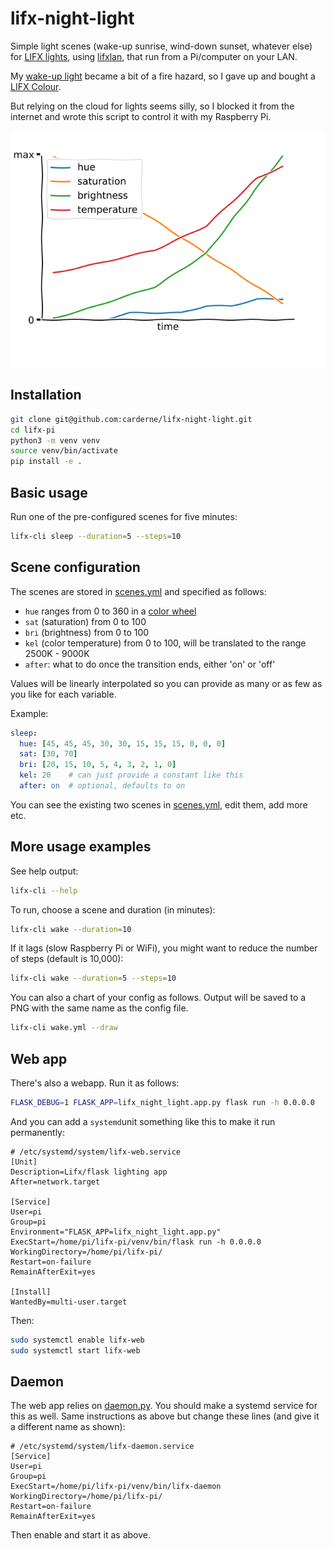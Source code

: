 # lifx-night-light
Simple light scenes (wake-up sunrise, wind-down sunset, whatever else) for [LIFX lights](https://www.lifx.com/),
using [lifxlan](https://github.com/mclarkk/lifxlan),
that run from a Pi/computer on your LAN.

My [wake-up light](https://rdrn.me/wake-up-light/) became a bit of a fire hazard,
so I gave up and bought a [LIFX Colour](https://lifxshop.co.uk/products/lifx-colour-e27).

But relying on the cloud for lights seems silly, so I blocked it from the internet
and wrote this script to control it with my Raspberry Pi.

![Colour curve](./wake.png)

## Installation
```bash
git clone git@github.com:carderne/lifx-night-light.git
cd lifx-pi
python3 -m venv venv
source venv/bin/activate
pip install -e .
```

## Basic usage
Run one of the pre-configured scenes for five minutes:
```bash
lifx-cli sleep --duration=5 --steps=10
```

## Scene configuration
The scenes are stored in [scenes.yml](scenes.yml) and specified as follows:
- `hue` ranges from 0 to 360 in a [color wheel](https://upload.wikimedia.org/wikipedia/commons/a/ad/HueScale.svg)
- `sat` (saturation) from 0 to 100
- `bri` (brightness) from 0 to 100
- `kel` (color temperature) from 0 to 100, will be translated to the range 2500K - 9000K
- `after`: what to do once the transition ends, either 'on' or 'off'

Values will be linearly interpolated so you can provide as many or as few as you like for each variable.

Example:
```yaml
sleep:
  hue: [45, 45, 45, 30, 30, 15, 15, 15, 0, 0, 0]
  sat: [30, 70]
  bri: [20, 15, 10, 5, 4, 3, 2, 1, 0]
  kel: 20    # can just provide a constant like this
  after: on  # optional, defaults to on
```

You can see the existing two scenes in [scenes.yml](scenes.yml), edit them, add more etc.

## More usage examples
See help output:
```bash
lifx-cli --help
```

To run, choose a scene and duration (in minutes):
```bash
lifx-cli wake --duration=10
```

If it lags (slow Raspberry Pi or WiFi), you might want to reduce the number of steps (default is 10,000):
```bash
lifx-cli wake --duration=5 --steps=10
```

You can also a chart of your config as follows. Output will be saved to a PNG with the same name as the config file.
```bash
lifx-cli wake.yml --draw
```

## Web app
There's also a webapp.
Run it as follows:
```bash
FLASK_DEBUG=1 FLASK_APP=lifx_night_light.app.py flask run -h 0.0.0.0
```

And you can add a `systemd`unit something like this to make it run permanently:
```systemd
# /etc/systemd/system/lifx-web.service
[Unit]
Description=Lifx/flask lighting app
After=network.target

[Service]
User=pi
Group=pi
Environment="FLASK_APP=lifx_night_light.app.py"
ExecStart=/home/pi/lifx-pi/venv/bin/flask run -h 0.0.0.0
WorkingDirectory=/home/pi/lifx-pi/
Restart=on-failure
RemainAfterExit=yes

[Install]
WantedBy=multi-user.target
```

Then:
```bash
sudo systemctl enable lifx-web
sudo systemctl start lifx-web
```

## Daemon
The web app relies on [daemon.py](daemon.py). You should make a systemd service for this as well.
Same instructions as above but change these lines (and give it a different name as shown):
```systemd
# /etc/systemd/system/lifx-daemon.service
[Service]
User=pi
Group=pi
ExecStart=/home/pi/lifx-pi/venv/bin/lifx-daemon
WorkingDirectory=/home/pi/lifx-pi/
Restart=on-failure
RemainAfterExit=yes
```

Then enable and start it as above.
